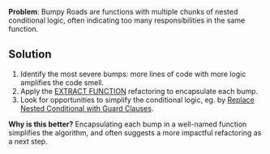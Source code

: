**Problem**: Bumpy Roads are functions with multiple chunks of nested conditional logic, often indicating too many responsibilities in the same function.

## Solution

1. Identify the most severe bumps: more lines of code with more logic amplifies the code smell.
2. Apply the [EXTRACT FUNCTION](https://refactoring.com/catalog/extractFunction.html) refactoring to encapsulate each bump. 
3. Look for opportunities to simplify the conditional logic, eg. by [Replace Nested Conditional with Guard Clauses](https://refactoring.com/catalog/replaceNestedConditionalWithGuardClauses.html). 

**Why is this better?** Encapsulating each bump in a well-named function simplifies the algorithm, and often suggests a more impactful refactoring as a next step.